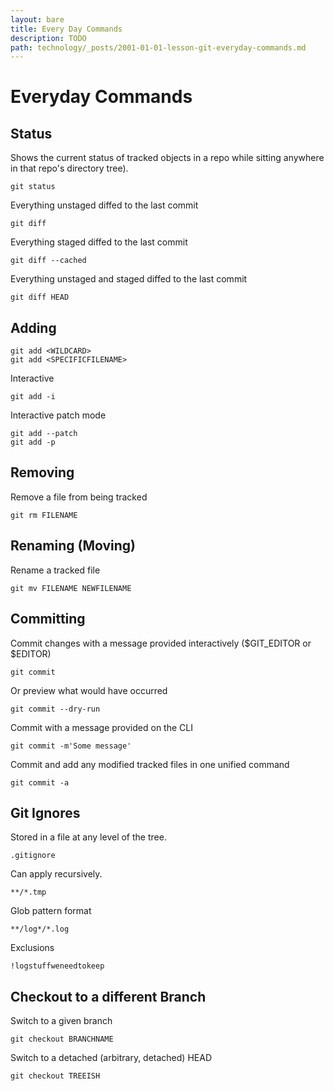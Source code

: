 ```yaml
---
layout: bare
title: Every Day Commands
description: TODO
path: technology/_posts/2001-01-01-lesson-git-everyday-commands.md
---
```


# Everyday Commands

## Status
Shows the current status of tracked objects in a repo while sitting anywhere in that repo's directory tree).

    git status

Everything unstaged diffed to the last commit

    git diff
    
Everything staged diffed to the last commit

    git diff --cached
    
Everything unstaged and staged diffed to the last commit

    git diff HEAD

## Adding
    git add <WILDCARD>
    git add <SPECIFICFILENAME>

Interactive

    git add -i

Interactive patch mode

    git add --patch
    git add -p
    
## Removing
Remove a file from being tracked

    git rm FILENAME
    
## Renaming (Moving)
Rename a tracked file

    git mv FILENAME NEWFILENAME

## Committing
Commit changes with a message provided interactively ($GIT_EDITOR or $EDITOR)

    git commit
    
Or preview what would have occurred

    git commit --dry-run

Commit with a message provided on the CLI

    git commit -m'Some message'

Commit and add any modified tracked files in one unified command

    git commit -a

## Git Ignores
Stored in a file at any level of the tree.

    .gitignore

Can apply recursively.

    **/*.tmp

Glob pattern format

    **/log*/*.log

Exclusions

    !logstuffweneedtokeep
    
## Checkout to a different Branch
Switch to a given branch

    git checkout BRANCHNAME

Switch to a detached (arbitrary, detached) HEAD

    git checkout TREEISH
